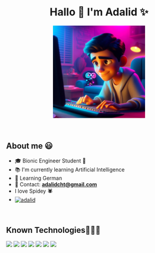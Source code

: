 <h1 align="center">Hallo 👋  I'm Adalid ✨ </h1> 

<p align="center"> 
<img src="https://github.com/adalidcht/adalidcht/blob/main/me.jpeg" alt="Made by Bing Chat" width="250" height="250">
</p>
<br>

<h2>About me 😃</h2>
<p align="left">
  
- 🎓 Bionic Engineer Student 🦾
- 📚 I'm currently learning Artificial Intelligence
- 📖 Learning German
- 📧 Contact: **adalidcht@gmail.com**
- I love Spidey 🕷
- <a href="https://www.linkedin.com/in/adalid-chavez/" target="blank"><img align="center"
      src="https://raw.githubusercontent.com/rahuldkjain/github-profile-readme-generator/master/src/images/icons/Social/linked-in-alt.svg"
      alt="adalid" height="30" width="40" /></a>

<!--a href="https://linkedin.com/in/adalid-chavez" target="blank"><img align="center" src="https://img.shields.io/badge/LinkedIn-0077B5?style=for-the-badge&logo=linkedin&logoColor=white" alt="adalid-chavez"/></a-->

</p>
<br>
<h2 align="left">Known Technologies👨🏻‍💻</h2>

<p align="left">
<img src="https://cdn.jsdelivr.net/gh/devicons/devicon/icons/python/python-original.svg" height="50"/>
<img src="https://cdn.jsdelivr.net/gh/devicons/devicon/icons/cplusplus/cplusplus-original.svg" height="50"/>
<img src="https://cdn.jsdelivr.net/gh/devicons/devicon/icons/r/r-original.svg" height="50"/>
<img src="https://cdn.jsdelivr.net/gh/devicons/devicon/icons/matlab/matlab-original.svg" height="50"/>
<img src="https://cdn.jsdelivr.net/gh/devicons/devicon/icons/anaconda/anaconda-original.svg" height="50"/>                    
<img src="https://cdn.jsdelivr.net/gh/devicons/devicon/icons/visualstudio/visualstudio-plain.svg" height="50"/>
<img src="https://cdn.jsdelivr.net/gh/devicons/devicon/icons/pytorch/pytorch-original.svg" height="50"/>      
</p>          
<br>
  
<!--https://devicon.dev/>
